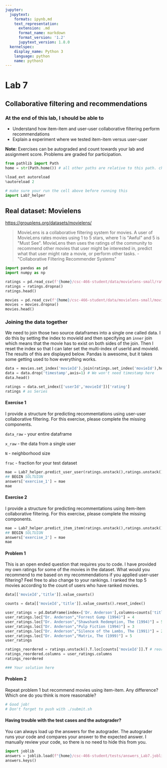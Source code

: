 ```yaml
---
jupyter:
  jupytext:
    formats: ipynb,md
    text_representation:
      extension: .md
      format_name: markdown
      format_version: '1.2'
      jupytext_version: 1.8.0
  kernelspec:
    display_name: Python 3
    language: python
    name: python3
---
```


# Lab 7

## Collaborative filtering and recommendations

### At the end of this lab, I should be able to
* Understand how item-item and user-user collaborative filtering perform recommendations
* Explain a experiment where we tested item-item versus user-user

**Note:** Exercises can be autograded and count towards your lab and assignment score. Problems are graded for participation.

```python
from pathlib import Path
home = str(Path.home()) # all other paths are relative to this path. change to something else if this is not the case on your system
```

```python
%load_ext autoreload
%autoreload 2

# make sure your run the cell above before running this
import Lab7_helper
```

<!-- #region slideshow={"slide_type": "subslide"} -->
## Real dataset: Movielens

https://grouplens.org/datasets/movielens/

> MovieLens is a collaborative filtering system for movies. A
user of MovieLens rates movies using 1 to 5 stars, where 1 is "Awful" and 5 is "Must
See". MovieLens then uses the ratings of the community to recommend other movies
that user might be interested in, predict what that user might rate a movie,
or perform other tasks. - "Collaborative Filtering Recommender Systems"
<!-- #endregion -->

```python slideshow={"slide_type": "fragment"}
import pandas as pd
import numpy as np

ratings = pd.read_csv(f'{home}/csc-466-student/data/movielens-small/ratings.csv') # you might need to change this path
ratings = ratings.dropna()
ratings.head()
```

```python slideshow={"slide_type": "subslide"}
movies = pd.read_csv(f'{home}/csc-466-student/data/movielens-small/movies.csv')
movies = movies.dropna()
movies.head()
```

<!-- #region slideshow={"slide_type": "subslide"} -->
### Joining the data together
We need to join those two source dataframes into a single one called data. I do this by setting the index to movieId and then specifying an ``inner`` join which means that the movie has to exist on both sides of the join. Then I reset the index so that I can later set the multi-index of userId and movieId. The results of this are displayed below. Pandas is awesome, but it takes some getting used to how everything works.
<!-- #endregion -->

```python slideshow={"slide_type": "subslide"}
data = movies.set_index('movieId').join(ratings.set_index('movieId'),how='inner').reset_index()
data = data.drop('timestamp',axis=1) # We won't need timestamp here
data.head()
```

```python
ratings = data.set_index(['userId','movieId'])['rating']
ratings # as Series
```

#### Exercise 1
I provide a structure for predicting recommentations using user-user collaborative filtering.  For this exercise, please complete the missing components.

``data_raw`` - your entire dataframe

``x_raw`` - the data from a single user

``N`` - neighborhood size

``frac`` - fraction for your test dataset

```python
mae = Lab7_helper.predict_user_user(ratings.unstack(),ratings.unstack().loc[1])
## BEGIN SOLTUION
answers['exercise_1'] = mae
mae
```

#### Exercise 2
I provide a structure for predicting recommentations using item-item collaborative filtering. For this exercise, please complete the missing components.

```python
mae = Lab7_helper.predict_item_item(ratings.unstack(),ratings.unstack().loc[1])
## BEGIN SOLTUION
answers['exercise_2'] = mae
mae
```

#### Problem 1
This is an open ended question that requires you to code. I have provided my own ratings for some of the movies in the dataset. What would you recommend to me based on my recommendations if you applied user-user filtering? Feel free to also change to your rankings. I ranked the top 5 movies according to the count of users who have ranked movies.

```python
data[['movieId','title']].value_counts()
```

```python
counts = data[['movieId','title']].value_counts().reset_index()
```

```python
user_ratings = pd.DataFrame(index=['Dr. Anderson'],columns=counts['title'])
user_ratings.loc["Dr. Anderson","Forrest Gump (1994)"] = 4
user_ratings.loc["Dr. Anderson","Shawshank Redemption, The (1994)"] = 5
user_ratings.loc["Dr. Anderson","Pulp Fiction (1994)"] = 3
user_ratings.loc["Dr. Anderson","Silence of the Lambs, The (1991)"] = 2
user_ratings.loc["Dr. Anderson","Matrix, The (1999)"] = 5
user_ratings
```

```python
ratings_reordered = ratings.unstack().T.loc[counts['movieId']].T # reorder the ratings to be the same as above
ratings_reordered.columns = user_ratings.columns
ratings_reordered
```

```python
### Your solution here
```

#### Problem 2
Repeat problem 1 but recommend movies using item-item. Any difference? Which one do you think is more reasonable?

```python
# Good job!
# Don't forget to push with ./submit.sh
```

<!-- #region -->
#### Having trouble with the test cases and the autograder?

You can always load up the answers for the autograder. The autograder runs your code and compares your answer to the expected answer. I manually review your code, so there is no need to hide this from you.

```python
import joblib
answers = joblib.load(f"{home}/csc-466-student/tests/answers_Lab7.joblib")
answers.keys()
```
<!-- #endregion -->

```python

```
